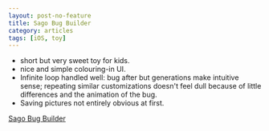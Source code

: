 ```yaml
---
layout: post-no-feature
title: Sago Bug Builder
category: articles
tags: [iOS, toy]
---
```


* short but very sweet toy for kids.
* nice and simple colouring-in UI.
* Infinite loop handled well: bug after but generations make intuitive sense; repeating similar customizations doesn't feel dull because of little differences and the animation of the bug.
* Saving pictures not entirely obvious at first.

[Sago Bug Builder](http://www.sagosago.com/app/sago_mini_bug_builder)